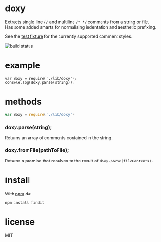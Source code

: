 # doxy

Extracts single line `//` and multiline `/* */` comments from a string or file.
Has some added smarts for normalising indentation and aesthetic prefixing.

See the [test fixture](https://github.com/xzyfer/doxy/blob/new/tests/fixtures/styles.js)
for the currently supported comment styles.

[![build status](https://secure.travis-ci.org/xzyfer/doxy.png)](http://travis-ci.org/xzyfer/doxy)

# example

```
var doxy = require('./lib/doxy');
console.log(doxy.parse(string));
```

# methods

``` js
var doxy = require('./lib/doxy')
```

### doxy.parse(string);

Returns an array of comments contained in the string.

### doxy.fromFile(pathToFile);

Returns a promise that resolves to the result of `doxy.parse(fileContents)`.

# install

With [npm](https://npmjs.org) do:

```
npm install findit
```

# license

MIT
